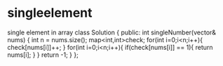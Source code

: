 # singleelement
single element in array
class Solution {
public:
    int singleNumber(vector<int>& nums) {
        int n = nums.size();
        map<int,int>check;
        for(int i=0;i<n;i++){
            check[nums[i]]++;
        }
        for(int i=0;i<n;i++){
            if(check[nums[i]] == 1){
               return nums[i];
            }
        }
        return -1;
    }
};
